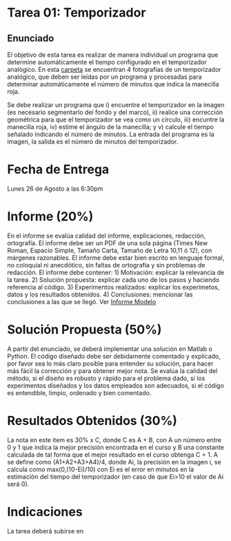 # Tarea 01: Temporizador

## Enunciado
El objetivo de esta tarea es realizar de manera individual un programa que determine automáticamente el tiempo configurado en el temporizador analógico. En esta [carpeta](https://github.com/domingomery/imagenes/tree/master/tareas/Tarea_01/imagenes_reloj) se encuentran 4 fotografías de un temporizador analógico, que deben ser leídas por un programa y procesadas para determinar automáticamente el número de minutos que indica la manecilla roja. 

Se debe realizar un programa que i) encuentre el temporizador en la imagen (es necesario segmentarlo del fondo y del marco), ii) realice una corrección geométrica para que el temporizador se vea como un círculo, iii) encuntre la manecilla roja, iv) estime el ángulo de la manecilla; y v) calcule el tiempo señalado indicando el número de minutos. La entrada del programa es la imagen, la salida es el número de minutos del temporizador.

# Fecha de Entrega
Lunes 26 de Agosto a las 6:30pm

# Informe (20%)
En el informe se evalúa calidad del informe, explicaciones, redacción, ortografía. El informe debe ser un PDF de una sola página (Times New Roman, Espacio Simple, Tamaño Carta, Tamaño de Letra 10,11 ó 12), con márgenes razonables. El informe debe estar bien escrito en lenguaje formal, no coloquial ni anecdótico, sin faltas de ortografía y sin problemas de redacción. El informe debe contener: 1) Motivación: explicar la relevancia de la tarea. 2) Solución propuesta: explicar cada uno de los pasos y haciendo referencia al código. 3) Experimentos realizados: explicar los experimetos, datos y los resultados obtenidos. 4) Conclusiones: mencionar las conclusiones a las que se llegó. Ver [Informe Modelo]()

# Solución Propuesta (50%)
A partir del enunciado, se deberá implementar una solución en Matlab o Python. El código diseñado debe ser debidamente comentado y explicado, por favor sea lo más claro posible para entender su solución, para hacer más fácil la corrección y para obtener mejor nota. Se evalúa la calidad del método, si el diseño es robusto y rápido para el problema dado, si los experimentos diseñados y los datos empleados son adecuados, si el código es entendible, limpio, ordenado y bien comentado.

# Resultados Obtenidos (30%)
La nota en este item es 30% x C, donde C es A + B, con A un número entre 0 y 1 que indica la mejor precisión encontrada en el curso y B una constante calculada de tal forma que el mejor resultado en el curso obtenga C = 1. A se define como (A1+A2+A3+A4)/4, donde Ai, la precisión en la imagen i, se calcula como max(0,(10-Ei)/10) con Ei es el error en minutos en la estimación del tiempo del temporizador (en caso de que Ei>10 el valor de Ai será 0). 



# Indicaciones
La tarea deberá subirse en 
